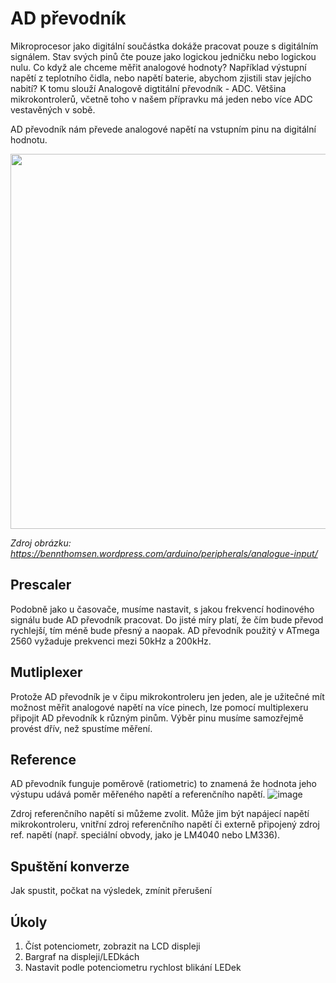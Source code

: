 # AD převodník

Mikroprocesor jako digitální součástka dokáže pracovat pouze s digitálním signálem. Stav svých pinů čte pouze jako logickou jedničku nebo logickou nulu. Co když ale chceme měřit analogové hodnoty? Například  výstupní napětí z teplotního čidla, nebo napětí baterie, abychom zjistili stav jejícho nabití? K tomu slouží Analogově digtitální převodník - ADC. Většina mikrokontrolerů, včetně toho v našem přípravku má jeden nebo více ADC vestavěných v sobě. 

AD převodník nám převede analogové napětí na vstupním pinu na digitální hodnotu. 

<img src="https://github.com/user-attachments/assets/67036b87-27ad-4d6d-a6ed-eb00a84faadd" width="600"/>

*Zdroj obrázku: https://bennthomsen.wordpress.com/arduino/peripherals/analogue-input/*

## Prescaler
Podobně jako u časovače, musíme nastavit, s jakou frekvencí hodinového signálu bude AD převodník pracovat. Do jisté míry platí, že čím bude převod rychlejší, tím méně bude přesný a naopak. AD převodník použitý v ATmega 2560 vyžaduje prekvenci mezi 50kHz a 200kHz.

## Mutliplexer
Protože AD převodník je v čipu mikrokontroleru jen jeden, ale je užitečné mít možnost měřit analogové napětí na více pinech, lze pomocí multiplexeru připojit AD převodník k různým pinům. Výběr pinu musíme samozřejmě provést dřív, než spustíme měření.

## Reference
AD převodník funguje poměrově (ratiometric) to znamená že hodnota jeho výstupu udává poměr měřeného napětí  a referenčního napětí. 
![image](https://github.com/user-attachments/assets/050fee85-155f-4b92-b3e1-3ca688615cb5)

Zdroj referenčního napětí si můžeme zvolit. Může jim být napájecí napětí mikrokontroleru, vnitřní zdroj referenčního napětí či externě připojený zdroj ref. napětí (např. speciální obvody, jako je LM4040 nebo LM336).

## Spuštění konverze
Jak spustit, počkat na výsledek, zmínit přerušení



## Úkoly
1. Číst potenciometr, zobrazit na LCD displeji
2. Bargraf na displeji/LEDkách
3. Nastavit podle potenciometru rychlost blikání LEDek

